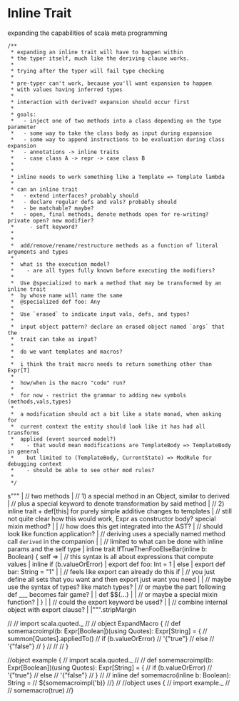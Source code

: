 # Inline Trait

expanding the capabilities of scala meta programming

    /**
     * expanding an inline trait will have to happen within
     * the typer itself, much like the deriving clause works.
     *
     * trying after the typer will fail type checking
     *
     * pre-typer can't work, because you'll want expansion to happen
     * with values having inferred types
     *
     * interaction with derived? expansion should occur first
     *
     * goals:
     *   - inject one of two methods into a class depending on the type parameter
     *   - some way to take the class body as input during expansion
     *   - some way to append instructions to be evaluation during class expansion
     *   - annotations -> inline traits
     *   - case class A -> repr -> case class B
     *
     *
     * inline needs to work something like a Template => Template lambda
     *
     * can an inline trait
     *   - extend interfaces? probably should
     *   - declare regular defs and vals? probably should
     *   - be matchable? maybe?
     *   - open, final methods, denote methods open for re-writing? private open? new modifier?
     *     - soft keyword?
     *
     *
     *  add/remove/rename/restructure methods as a function of literal arguments and types
     *
     *  what is the execution model?
     *    - are all types fully known before executing the modifiers?
     *
     *  Use @specialized to mark a method that may be transformed by an inline trait
     *  by whose name will name the same
     *  @specialized def foo: Any
     *
     *  Use `erased` to indicate input vals, defs, and types?
     *
     *  input object pattern? declare an erased object named `args` that the
     *  trait can take as input?
     *
     *  do we want templates and macros?
     *
     *  i think the trait macro needs to return something other than Expr[T]
     *
     *  how/when is the macro "code" run?
     *
     *  for now - restrict the grammar to adding new symbols (methods,vals,types)
     *
     *  a modification should act a bit like a state monad, when asking for
     *  current context the entity should look like it has had all transforms
     *  applied (event sourced model?)
     *    - that would mean modifications are TemplateBody => TemplateBody in general
     *    but limited to (TemplateBody, CurrentState) => ModRule for debugging context
     *    - should be able to see other mod rules?
     *
     */


s"""
|      // two methods
|      //   1) a special method in an Object, similar to derived
|      //     plus a special keyword to denote transformation by said method
|      //   2) inline trait + def[this] for purely simple additive changes to templates
|      //     still not quite clear how this would work, Expr as constructor body? special mixin method?
|
|      // how does this get integrated into the AST?
|      // should look like function application?
|      // deriving uses a specially named method call `derived` in the companion
|
|      // limited to what can be done with inline params and the self type
|      inline trait IfTrueThenFooElseBar(inline b: Boolean) { self =>
|         // this syntax is all about expressions that compute values
|         inline if (b.valueOrError)
|           export def foo: Int = 1
|         else
|           export def bar: String = "1"
|
|         // feels like export can already do this if
|         // you just define all sets that you want and then export just want you need
|
|         // maybe use the syntax of types? like match types?
|         // or maybe the part following def ___ becomes fair game?
|
|         def $${...}
|
|         // or maybe a special mixin function?
|      }
|
|      // could the export keyword be used?
|
|      // combine internal object with export clause?
|
|""".stripMargin

//
//  import scala.quoted._
//
//  object ExpandMacro {
//    def somemacroimpl(b: Expr[Boolean])(using Quotes): Expr[String] = {
//      summon[Quotes].appliedTo()
//      if (b.valueOrError)
//        '{"true"}
//      else
//        '{"false"}
//    }
//
//
//  }


//object example {
//  import scala.quoted._
//
//  def somemacroimpl(b: Expr[Boolean])(using Quotes): Expr[String] = {
//    if (b.valueOrError)
//      '{"true"}
//    else
//      '{"false"}
//  }
//
//  inline def somemacro(inline b: Boolean): String =
//    ${somemacroimpl('b)}
//}
//
//object uses {
//  import example._
//
//  somemacro(true)
//}